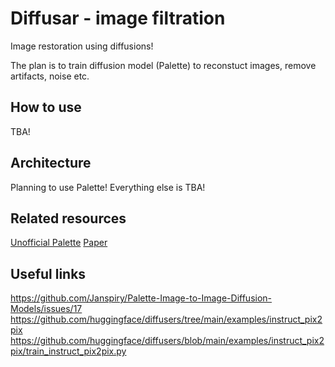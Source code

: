 # Diffusar - image filtration

Image restoration using diffusions!

The plan is to train diffusion model (Palette) to reconstuct images, remove artifacts, noise etc.

## How to use

TBA!

## Architecture

Planning to use Palette!
Everything else is TBA!

## Related resources

[Unofficial Palette](https://github.com/Janspiry/Palette-Image-to-Image-Diffusion-Models)
[Paper](https://arxiv.org/pdf/2111.05826.pdf)

## Useful links

<https://github.com/Janspiry/Palette-Image-to-Image-Diffusion-Models/issues/17>
<https://github.com/huggingface/diffusers/tree/main/examples/instruct_pix2pix>
<https://github.com/huggingface/diffusers/blob/main/examples/instruct_pix2pix/train_instruct_pix2pix.py>
